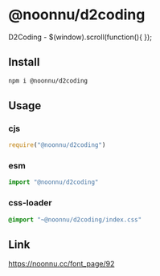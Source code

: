 # @noonnu/d2coding
D2Coding - $(window).scroll(function(){ });

## Install
```sh
npm i @noonnu/d2coding
```
## Usage
### cjs
```js
require("@noonnu/d2coding")
```
### esm
```js
import "@noonnu/d2coding"
```
### css-loader
```css
@import "~@noonnu/d2coding/index.css"
```

## Link
https://noonnu.cc/font_page/92